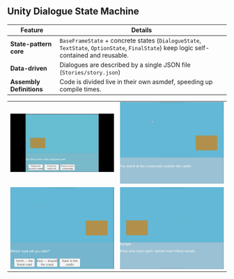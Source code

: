 ## Unity Dialogue State Machine

| Feature | Details |
|---------|---------|
| **State-pattern core** | `BaseFrameState` + concrete states (`DialogueState`, `TextState`, `OptionState`, `FinalState`) keep logic self-contained and reusable. |
| **Data-driven** | Dialogues are described by a single JSON file (`Stories/story.json`)
| **Assembly Definitions** | Code is divided live in their own asmdef, speeding up compile times. |

| |  |
|----|----|
![](Screenshots/choice.gif) | ![](Screenshots/Screenshot_1.png) |
 ![](Screenshots/Screenshot_2.png) | ![](Screenshots/Screenshot_3.png) 
